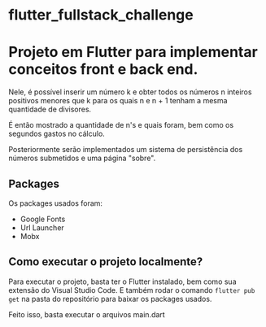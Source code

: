 # flutter_fullstack_challenge

# Projeto em Flutter para implementar conceitos front e back end.
Nele, é possível inserir um número k e obter todos os números n inteiros positivos menores que k para os quais n e n + 1 tenham a mesma quantidade de divisores.

É então mostrado a quantidade de n's e quais foram, bem como os segundos gastos no cálculo.

Posteriormente serão implementados um sistema de persistência dos números submetidos e uma página "sobre".

## Packages
Os packages usados foram:
- Google Fonts
- Url Launcher
- Mobx

## Como executar o projeto localmente?
Para executar o projeto, basta ter o Flutter instalado, bem como sua extensão do Visual Studio Code. E também rodar o comando `flutter pub get` na pasta do repositório para baixar os packages usados.

Feito isso, basta executar o arquivos main.dart

